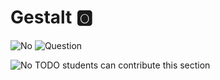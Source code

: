 # Gestalt :o2:

![No](images/no.png)  ![Question](images/question.png)

![No](images/no.png) TODO students can contribute this section

